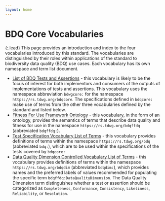 ```yaml
---
layout: home
---
```


# BDQ Core Vocabularies

{:.lead}
This page provides an introduction and index to the four vocabularies introduced by this standard. The vocabularies are distinguished by their roles within applications of the standard to biodiversity data quality (BDQ) use cases. Each vocabulary has its own namespace and term list document. 

- [List of BDQ Tests and Assertions](https://github.com/tdwg/bdq/blob/master/tg2/_review/bdqcore_termlist-header.md) - this vocabulary is likely to be the focus of interest for both implementors and consumers of the outputs of implementations of tests and assertions. This vocabulary uses the namespace abbreviation `bdwgcore:` for the namespace `https://rs.tdwg.org/bdqcore`. The specifications defined in `bdqcore:` make use of terms from the other three vocabularies defined by the standard and listed below.
- [Fitness For Use Framework Ontology](https://github.com/tdwg/bdq/blob/master/tg2/_review/bdqffdq_termlist-header.md) - this vocabulary, in the form of an ontology, provides the semantics of terms that describe data quality and fitness for use in the namespace `https://rs.tdwg.org/bdqffdq` (abbreviated `bdqffdq:`).
- [Test Specification Vocabulary List of Terms](https://github.com/tdwg/bdq/blob/master/tg2/_review/bdq_termlist-header.md) - this vocabulary provides definitions of terms within the namespace `https://rs.tdwg.org/bdq` (abbreviated `bdq:`), which are to be used within the specifications of the tests covered by `bdqcore:` 
- [Data Quality Dimension Controlled Vocabulary List of Terms](https://github.com/tdwg/bdq/blob/master/tg2/_review/bdqdim_termlist-header.md) - this vocabulary provides definitions of terms within the namespace `https://rs.tdwg.org/bdqdim` (abbreviated `bdqdim:`), which provides names and the preferred labels of values recommended for populating the specific term `bdqffdq:DataQualityDimension`. The Data Quality Dimension term distinguishes whether a test or assertion should be categorized as `Completeness`, `Conformance`, `Consistency`, `Likeliness`, `Reliability`, or `Resolution`.
